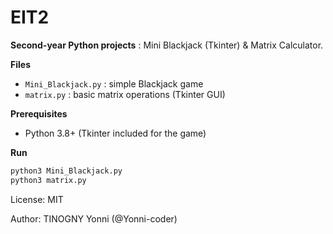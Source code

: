 # EIT2

**Second-year Python projects** : Mini Blackjack (Tkinter) & Matrix Calculator.

**Files**

- `Mini_Blackjack.py` : simple Blackjack game
- `matrix.py` : basic matrix operations (Tkinter GUI)

**Prerequisites**

- Python 3.8+ (Tkinter included for the game)

**Run**

```bash
python3 Mini_Blackjack.py
python3 matrix.py
```

License: MIT

Author: TINOGNY Yonni (@Yonni-coder)
